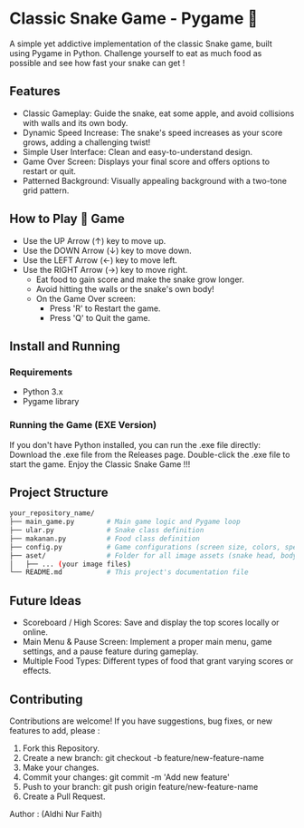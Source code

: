 # Classic Snake Game - Pygame 🐍
A simple yet addictive implementation of the classic Snake game, built using Pygame in Python. Challenge yourself to eat as much food as possible and see how fast your snake can get !

## Features
- Classic Gameplay: Guide the snake, eat some apple, and avoid collisions with walls and its own body.
- Dynamic Speed Increase: The snake's speed increases as your score grows, adding a challenging twist!
- Simple User Interface: Clean and easy-to-understand design.
- Game Over Screen: Displays your final score and offers options to restart or quit.
- Patterned Background: Visually appealing background with a two-tone grid pattern.

## How to Play 🐍 Game
- Use the UP Arrow (↑) key to move up.
- Use the DOWN Arrow (↓) key to move down.
- Use the LEFT Arrow (←) key to move left.
- Use the RIGHT Arrow (→) key to move right.
  - Eat food to gain score and make the snake grow longer.
  - Avoid hitting the walls or the snake's own body!
  - On the Game Over screen:
    - Press 'R' to Restart the game.
    - Press 'Q' to Quit the game.

## Install and Running
### Requirements
- Python 3.x
- Pygame library

### Running the Game (EXE Version)
If you don't have Python installed, you can run the .exe file directly: Download the .exe file from the Releases page. Double-click the .exe file to start the game. Enjoy the Classic Snake Game !!!

## Project Structure
```bash
your_repository_name/
├── main_game.py        # Main game logic and Pygame loop
├── ular.py             # Snake class definition
├── makanan.py          # Food class definition
├── config.py           # Game configurations (screen size, colors, speed, etc.)
├── aset/               # Folder for all image assets (snake head, body, food, etc.)
│   ├── ... (your image files)
└── README.md           # This project's documentation file
```

## Future Ideas
- Scoreboard / High Scores: Save and display the top scores locally or online.
- Main Menu & Pause Screen: Implement a proper main menu, game settings, and a pause feature during gameplay.
- Multiple Food Types: Different types of food that grant varying scores or effects.

## Contributing
Contributions are welcome! If you have suggestions, bug fixes, or new features to add, please :
1. Fork this Repository.
2. Create a new branch: git checkout -b feature/new-feature-name
3. Make your changes.
4. Commit your changes: git commit -m 'Add new feature'
5. Push to your branch: git push origin feature/new-feature-name
6. Create a Pull Request.

Author : 
(Aldhi Nur Faith)
